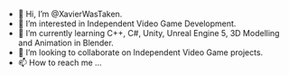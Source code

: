 - 👋 Hi, I’m @XavierWasTaken.
- 👀 I’m interested in Independent Video Game Development.
- 🌱 I’m currently learning C++, C#, Unity, Unreal Engine 5, 3D Modelling and Animation in Blender.
- 💞️ I’m looking to collaborate on Independent Video Game projects.
- 📫 How to reach me ...

<!---
XavierWasTaken/XavierWasTaken is a ✨ special ✨ repository because its `README.md` (this file) appears on your GitHub profile.
You can click the Preview link to take a look at your changes.
--->
